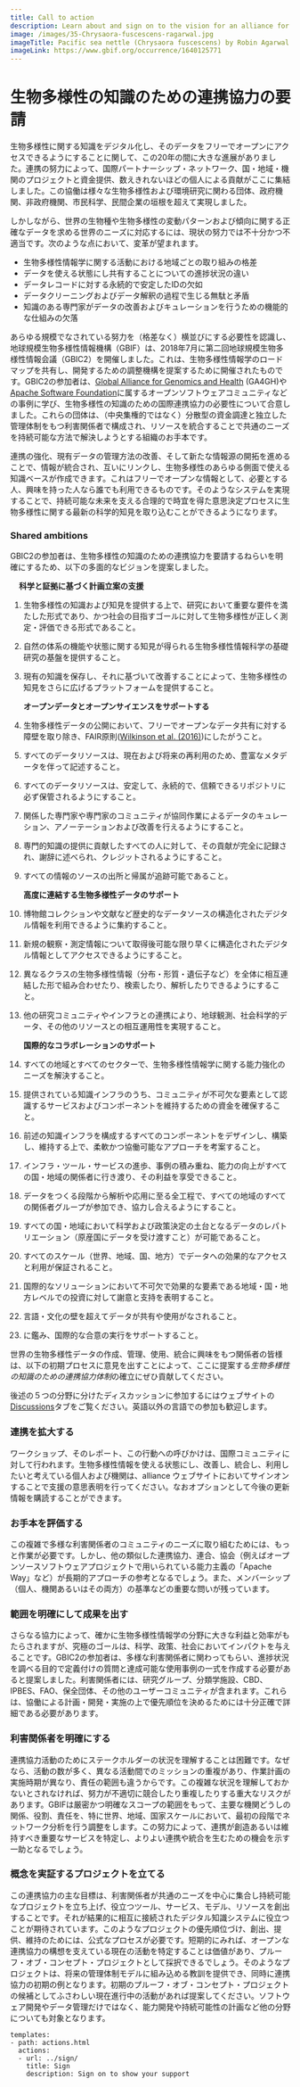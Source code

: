 ```yaml
---
title: Call to action
description: Learn about and sign on to the vision for an alliance for biodiversity knowledge
image: /images/35-Chrysaora-fuscescens-ragarwal.jpg
imageTitle: Pacific sea nettle (Chrysaora fuscescens) by Robin Agarwal via iNaturalist. Photo licensed under CC BY-NC 4.0.
imageLink: https://www.gbif.org/occurrence/1640125771
---
```


# 生物多様性の知識のための連携協力の要請

生物多様性に関する知識をデジタル化し、そのデータをフリーでオープンにアクセスできるようにすることに関して、この20年の間に大きな進展がありました。連携の努力によって、国際パートナーシップ・ネットワーク、国・地域・機関のプロジェクトと資金提供、数えきれないほどの個人による貢献がここに集結しました。この協働は様々な生物多様性および環境研究に関わる団体、政府機関、非政府機関、市民科学、民間企業の垣根を超えて実現しました。

しかしながら、世界の生物種や生物多様性の変動パターンおよび傾向に関する正確なデータを求める世界のニーズに対応するには、現状の努力では不十分かつ不適当です。次のような点において、変革が望まれます。

+ 生物多様性情報学に関する活動における地域ごとの取り組みの格差
+ データを使える状態にし共有することについての進捗状況の違い
+ データレコードに対する永続的で安定したIDの欠如
+ データクリーニングおよびデータ解釈の過程で生じる無駄と矛盾
+ 知識のある専門家がデータの改善およびキュレーションを行うための機能的な仕組みの欠落

あらゆる規模でなされている努力を（格差なく）横並びにする必要性を認識し、地球規模生物多様性情報機構（GBIF）は、2018年7月に第二回地球規模生物多様性情報会議（GBIC2）を開催しました。これは、生物多様性情報学のロードマップを共有し、開発するための調整機構を提案するために開催されたものです。GBIC2の参加者は、[Global Alliance for Genomics and Health](https://www.ga4gh.org) (GA4GH)や[Apache Software Foundation](https://www.apache.org)に属するオープンソフトウェアコミュニティなどの事例に学び、生物多様性の知識のための国際連携協力の必要性について合意しました。これらの団体は、（中央集権的ではなく）分散型の資金調達と独立した管理体制をもつ利害関係者で構成され、リソースを統合することで共通のニーズを持続可能な方法で解決しようとする組織のお手本です。

連携の強化、現有データの管理方法の改善、そして新たな情報源の開拓を進めることで、情報が統合され、互いにリンクし、生物多様性のあらゆる側面で使える知識ベースが作成できます。これはフリーでオープンな情報として、必要とする人、興味を持った人なら誰でも利用できるものです。そのようなシステムを実現することで、持続可能な未来を支える合理的で時宜を得た意思決定プロセスに生物多様性に関する最新の科学的知見を取り込むことができるようになります。

### Shared ambitions

GBIC2の参加者は、生物多様性の知識のための連携協力を要請するねらいを明確にするため、以下の多面的なビジョンを提案しました。

&nbsp;&nbsp;&nbsp;&nbsp;__科学と証拠に基づく計画立案の支援__

1.	生物多様性の知識および知見を提供する上で、研究において重要な要件を満たした形式であり、かつ社会の目指すゴールに対して生物多様性が正しく測定・評価できる形式であること。
2.	自然の体系の機能や状態に関する知見が得られる生物多様性情報科学の基礎研究の基盤を提供すること。 
3.	現有の知識を保存し、それに基づいて改善することによって、生物多様性の知見をさらに広げるプラットフォームを提供すること。

    __オープンデータとオープンサイエンスをサポートする__

4.	生物多様性データの公開において、フリーでオープンなデータ共有に対する障壁を取り除き、FAIR原則([Wilkinson et al. (2016)](https://doi.org/10.1038/sdata.2016.18))にしたがうこと。
5.	すべてのデータリソースは、現在および将来の再利用のため、豊富なメタデータを伴って記述すること。
6.	すべてのデータリソースは、安定して、永続的で、信頼できるリポジトリに必ず保管されるようにすること。
7.	関係した専門家や専門家のコミュニティが協同作業によるデータのキュレーション、アノーテーションおよび改善を行えるようにすること。
8.	専門的知識の提供に貢献したすべての人に対して、その貢献が完全に記録され、謝辞に述べられ、クレジットされるようにすること。
9.	すべての情報のソースの出所と帰属が追跡可能であること。

    __高度に連結する生物多様性データのサポート__

10.	博物館コレクションや文献など歴史的なデータソースの構造化されたデジタル情報を利用できるように集約すること。
11.	新規の観察・測定情報について取得後可能な限り早くに構造化されたデジタル情報としてアクセスできるようにすること。
12.	異なるクラスの生物多様性情報（分布・形質・遺伝子など）を全体に相互連結した形で組み合わせたり、検索したり、解析したりできるようにすること。
13.	他の研究コミュニティやインフラとの連携により、地球観測、社会科学的データ、その他のリソースとの相互運用性を実現すること。

    __国際的なコラボレーションのサポート__

14.	すべての地域とすべてのセクターで、生物多様性情報学に関する能力強化のニーズを解決すること。
15.	提供されている知識インフラのうち、コミュニティが不可欠な要素として認識するサービスおよびコンポーネントを維持するための資金を確保すること。
16.	前述の知識インフラを構成するすべてのコンポーネントをデザインし、構築し、維持する上で、柔軟かつ協働可能なアプローチを考案すること。
17.	インフラ・ツール・サービスの進歩、事例の積み重ね、能力の向上がすべての国・地域の関係者に行き渡り、その利益を享受できること。
18.	データをつくる段階から解析や応用に至る全工程で、すべての地域のすべての関係者グループが参加でき、協力し合えるようにすること。
19.	すべての国・地域において科学および政策決定の土台となるデータのレパトリエーション（原産国にデータを受け渡すこと）が可能であること。
20.	すべてのスケール（世界、地域、国、地方）でデータへの効果的なアクセスと利用が保証されること。
21.	国際的なソリューションにおいて不可欠で効果的な要素である地域・国・地方レベルでの投資に対して謝意と支持を表明すること。
22.	言語・文化の壁を超えてデータが共有や使用がなされること。
23. に鑑み、国際的な合意の実行をサポートすること。

世界の生物多様性データの作成、管理、使用、統合に興味をもつ関係者の皆様は、以下の初期プロセスに意見を出すことによって、ここに提案する*生物多様性の知識のための連携協力体制*の確立にぜひ貢献してください。

後述の５つの分野に分けたディスカッションに参加するにはウェブサイトの[Discussions](https://discourse.gbif.org/c/alliance-for-biodiversity-knowledge)タブをご覧ください。英語以外の言語での参加も歓迎します。

### 連携を拡大する
ワークショップ、そのレポート、この行動への呼びかけは、国際コミュニティに対して行われます。生物多様性情報を使える状態にし、改善し、統合し、利用したいと考えている個人および機関は、alliance ウェブサイトにおいてサインオンすることで支援の意思表明を行ってください。なおオプションとして今後の更新情報を購読することができます。

### お手本を評価する
この複雑で多様な利害関係者のコミュニティのニーズに取り組むためには、もっと作業が必要です。しかし、他の類似した連携協力、連合、協会（例えばオープンソースソフトウェアプロジェクトで用いられている能力主義の「Apache Way」など）が長期的アプローチの参考となるでしょう。また、メンバーシップ（個人、機関あるいはその両方）の基準などの重要な問いが残っています。

### 範囲を明確にして成果を出す
さらなる協力によって、確かに生物多様性情報学の分野に大きな利益と効率がもたらされますが、究極のゴールは、科学、政策、社会においてインパクトを与えることです。GBIC2の参加者は、多様な利害関係者に関わってもらい、進捗状況を調べる目的で定義付けの質問と達成可能な使用事例の一式を作成する必要があると提案しました。利害関係者には、研究グループ、分類学施設、CBD、IPBES、FAO、保全団体、その他のユーザーコミュニティが含まれます。これらは、協働による計画・開発・実施の上で優先順位を決めるためには十分正確で詳細である必要があります。

### 利害関係者を明確にする
連携協力活動のためにステークホルダーの状況を理解することは困難です。なぜなら、活動の数が多く、異なる活動間でのミッションの重複があり、作業計画の実施時期が異なり、責任の範囲も違うからです。この複雑な状況を理解しておかないとされなければ、努力が不適切に競合したり重複したりする重大なリスクがあります。GBIFは厳密かつ明確なスコープの範囲をもって、主要な機関どうしの関係、役割、責任を、特に世界、地域、国家スケールにおいて、最初の段階でネットワーク分析を行う調整をします。この努力によって、連携が創造あるいは維持すべき重要なサービスを特定し、よりよい連携や統合を生むための機会を示す一助となるでしょう。

### 概念を実証するプロジェクトを立てる
この連携協力の主な目標は、利害関係者が共通のニーズを中心に集合し持続可能なプロジェクトを立ち上げ、役立つツール、サービス、モデル、リソースを創出することです。それが結果的に相互に接続されたデジタル知識システムに役立つことが期待されています。このようなプロジェクトの優先順位づけ、創出、提供、維持のためには、公式なプロセスが必要です。短期的にみれば、オープンな連携協力の構想を支えている現在の活動を特定することは価値があり、プルーフ・オブ・コンセプト・プロジェクトとして採択できるでしょう。そのようなプロジェクトは、将来の管理体制モデルに組み込める教訓を提供でき、同時に連携協力の初期の例となります。初期のプルーフ・オブ・コンセプト・プロジェクトの候補としてふさわしい現在進行中の活動があれば提案してください。ソフトウェア開発やデータ管理だけではなく、能力開発や持続可能性の計画など他の分野についても対象となります。

```styledYaml
templates:
- path: actions.html
  actions:
  - url: ../sign/
    title: Sign
    description: Sign on to show your support
```
